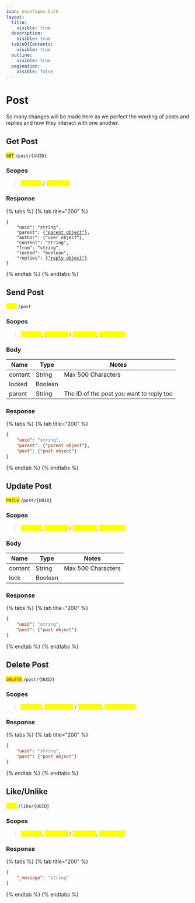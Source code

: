 ```yaml
---
icon: envelopes-bulk
layout:
  title:
    visible: true
  description:
    visible: true
  tableOfContents:
    visible: true
  outline:
    visible: true
  pagination:
    visible: false
---
```


# Post

So many changes will be made here as we perfect the wording of posts and replies and how they interact with one another.

## Get Post

<mark style="color:blue;">`GET`</mark> `/post/{UUID}`

### Scopes

> <mark style="color:yellow;">`post.get`</mark> / <mark style="color:yellow;">`reply.get`</mark>

### Response

{% tabs %}
{% tab title="200" %}
<pre class="language-json"><code class="lang-json">{
    "uuid": "string",
    "parent": <a data-footnote-ref href="#user-content-fn-1">{"parent object"}</a>,
    "author": {"user object"},
    "content": "string",
    "from": "string",
    "locked": "boolean",
    "replies": <a data-footnote-ref href="#user-content-fn-2">{"reply object"}</a>
}
</code></pre>
{% endtab %}
{% endtabs %}

## Send Post

<mark style="color:yellow;">`POST`</mark> `/post`

### Scopes

> <mark style="color:yellow;">`post.get`</mark>, <mark style="color:yellow;">`post.send`</mark> / <mark style="color:yellow;">`reply.get`</mark>, <mark style="color:yellow;">`reply.post`</mark>

### Body

| Name    | Type    | Notes                                    |
| ------- | ------- | ---------------------------------------- |
| content | String  | Max 500 Characters                       |
| locked  | Boolean |                                          |
| parent  | String  | The ID of the post you want to reply too |

### Response

{% tabs %}
{% tab title="200" %}
```json
{
    "uuid": "string",
    "parent": {"parent object"},
    "post": {"post object"}
}
```
{% endtab %}
{% endtabs %}

## Update Post

<mark style="color:purple;">`PATCH`</mark> `/post/{UUID}`

### Scopes

> <mark style="color:yellow;">`post.get`</mark>, <mark style="color:yellow;">`post.edit`</mark> / <mark style="color:yellow;">`reply.get`</mark>, <mark style="color:yellow;">`reply.edit`</mark>

### Body

| Name    | Type    | Notes              |
| ------- | ------- | ------------------ |
| content | String  | Max 500 Characters |
| lock    | Boolean |                    |

### Response

{% tabs %}
{% tab title="200" %}
```json
{
    "uuid": "string",
    "post": {"post object"}
}
```
{% endtab %}
{% endtabs %}

## Delete Post

<mark style="color:red;">`DELETE`</mark> `/post/{UUID}`

### Scopes

> <mark style="color:yellow;">`post.get`</mark>, <mark style="color:yellow;">`post.delete`</mark> / <mark style="color:yellow;">`reply.get`</mark>, <mark style="color:yellow;">`reply.delete`</mark>

### Response

{% tabs %}
{% tab title="200" %}
```json
{
    "uuid": "string",
    "post": {"post object"}
}
```
{% endtab %}
{% endtabs %}

## Like/Unlike

<mark style="color:yellow;">`POST`</mark> `/like/{UUID}`

### Scopes

> <mark style="color:yellow;">`post.get`</mark>, <mark style="color:yellow;">`post.like`</mark> / <mark style="color:yellow;">`reply.get`</mark>, <mark style="color:yellow;">`reply.like`</mark>

### Response

{% tabs %}
{% tab title="200" %}
```json
{
    "_message": "string"
}
```
{% endtab %}
{% endtabs %}

[^1]: Excludes Replies

[^2]: Exclude Replies and Parent Data
